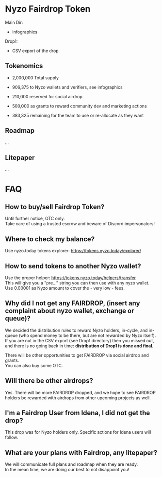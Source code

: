 # Nyzo Fairdrop Token

Main Dir:
- Infographics 


Drop1:
- CSV export of the drop


## Tokenomics

- 2,000,000 Total supply

- 906,375 to Nyzo wallets and verifiers, see infographics
- 210,000 reserved for social airdrop
- 500,000 as grants to reward community dev and marketing actions
- 383,325 remaining for the team to use or re-allocate as they want

## Roadmap

...

## Litepaper

...

# FAQ

## How to buy/sell Fairdrop Token?

Until further notice, OTC only.  
Take care of using a trusted escrow and beware of Discord impersonators!   

## Where to check my balance?

Use nyzo.today tokens explorer: https://tokens.nyzo.today/explorer/

## How to send tokens to another Nyzo wallet?

Use the proper helper: https://tokens.nyzo.today/helpers/transfer  
This will give you a "pre..." string you can then use with any nyzo wallet. Use 0.00001 as Nyzo amount to cover the - very low - fees.

## Why did I not get any FAIRDROP, (insert any complaint about nyzo wallet, exchange or queue)? 

We decided the distribution rules to reward Nyzo holders, in-cycle, and in-queue (who spend money to be there, but are not rewarded by Nyzo itself).  
If you are not in the CSV export (see Drop1 directory) then you missed out, and there is no going back in time: **distribution of Drop1 is done and final**.

There will be other opportunities to get FAIRDROP via social airdrop and grants.  
You can also buy some OTC.

## Will there be other airdrops? 

Yes. There will be more FAIRDROP dropped, and we hope to see FAIRDROP holders be rewarded with airdrops from other upcoming projects as well.

## I'm a Fairdrop User from Idena, I did not get the drop?

This drop was for Nyzo holders only. Specific actions for Idena users will follow.

## What are your plans with Fairdrop, any litepaper?

We will communicate full plans and roadmap when they are ready.   
In the mean time, we are doing our best to not disappoint you!


 

